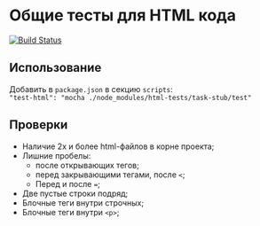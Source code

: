 # Общие тесты для HTML кода
[![Build Status](https://travis-ci.org/urfu-2015/html-tests.svg)](https://travis-ci.org/urfu-2018/html-tests)

## Использование
Добавить в `package.json` в секцию `scripts`:  
`"test-html": "mocha ./node_modules/html-tests/task-stub/test"`

## Проверки
* Наличие 2х и более html-файлов в корне проекта;
* Лишние пробелы:
  * после открывающих тегов;
  * перед закрывающими тегами, после `<`;
  * Перед и после `=`;
* Две пустые строки подряд;
* Блочные теги внутри строчных;
* Блочные теги внутри `<p>`;

